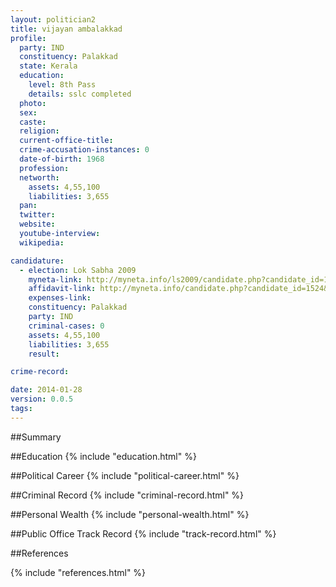 ```yaml
---
layout: politician2
title: vijayan ambalakkad
profile: 
  party: IND
  constituency: Palakkad
  state: Kerala
  education: 
    level: 8th Pass
    details: sslc completed
  photo: 
  sex: 
  caste: 
  religion: 
  current-office-title: 
  crime-accusation-instances: 0
  date-of-birth: 1968
  profession: 
  networth: 
    assets: 4,55,100
    liabilities: 3,655
  pan: 
  twitter: 
  website: 
  youtube-interview: 
  wikipedia: 

candidature: 
  - election: Lok Sabha 2009
    myneta-link: http://myneta.info/ls2009/candidate.php?candidate_id=1524
    affidavit-link: http://myneta.info/candidate.php?candidate_id=1524&scan=original
    expenses-link: 
    constituency: Palakkad 
    party: IND
    criminal-cases: 0
    assets: 4,55,100
    liabilities: 3,655
    result:  

crime-record: 

date: 2014-01-28
version: 0.0.5
tags: 
---
```

##Summary


##Education
{% include "education.html" %}


##Political Career
{% include "political-career.html" %}


##Criminal Record
{% include "criminal-record.html" %}


##Personal Wealth
{% include "personal-wealth.html" %}


##Public Office Track Record
{% include "track-record.html" %}


##References


{% include "references.html" %}